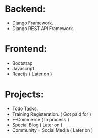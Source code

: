 # Backend:
- Django Framework.
- Django REST API Framework.


# Frontend:
- Bootstrap
- Javascript
- Reactjs ( Later on )


# Projects:
- Todo Tasks.
- Training Registeration. ( Got paid for )
- E-Commerce ( In process )
- Special Blog ( Later on )
- Community = Social Media ( Later on )

